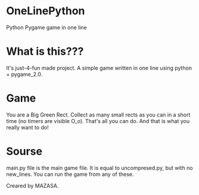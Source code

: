 # OneLinePython
Python Pygame game in one line

# What is this???
It's just-4-fun made project. A simple game written in one line using python + pygame_2.0.

# Game
You are a Big Green Rect. Collect as many small rects as you can in a short time (no timers are visible O_o).
That's all you can do. And that is what you really want to do!

# Sourse
main.py file is the main game file. It is equal to uncompresed.py, but with no new_lines. You can run the game from any of these.

Creared by MAZASA.
